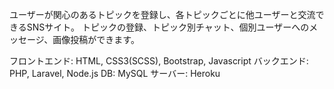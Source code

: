 ユーザーが関心のあるトピックを登録し、各トピックごとに他ユーザーと交流できるSNSサイト。
トピックの登録、トピック別チャット、個別ユーザーへのメッセージ、画像投稿ができます。

フロントエンド: HTML, CSS3(SCSS), Bootstrap, Javascript
バックエンド: PHP, Laravel, Node.js
DB: MySQL
サーバー: Heroku

